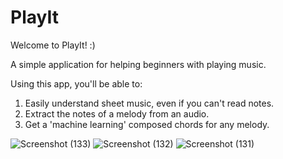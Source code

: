 # PlayIt

Welcome to PlayIt! :)

A simple application for helping beginners with playing music.

Using this app, you'll be able to:
1) Easily understand sheet music, even if you can't read notes.
2) Extract the notes of a melody from an audio. 
3) Get a 'machine learning' composed chords for any melody.

![Screenshot (133)](https://user-images.githubusercontent.com/61826812/175261257-f32e2b90-abfa-442b-8598-bcfe64ca27a6.png)
![Screenshot (132)](https://user-images.githubusercontent.com/61826812/175261291-19ae5481-533b-4088-8200-07d2db2198d9.png)
![Screenshot (131)](https://user-images.githubusercontent.com/61826812/175261309-4b890a2a-08df-4e9a-bda4-9e7aa4d5bd6a.png)
